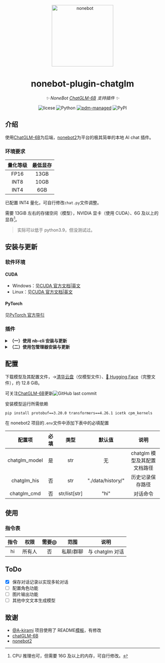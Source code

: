 <p align="center">
  <a href="https://v2.nonebot.dev/"><img src="https://v2.nonebot.dev/logo.png" width="200" height="200" alt="nonebot"></a>
</p>

<div align="center">

# nonebot-plugin-chatglm

_✨ NoneBot [ChatGLM-6B](https://github.com/THUDM/ChatGLM-6B) 支持插件 ✨_

![licese](https://img.shields.io/github/license/DaoMingze/zhukebot)
![Python](https://img.shields.io/badge/python-3.9+-blue)
[![pdm-managed](https://img.shields.io/badge/pdm-managed-blueviolet)](https://pdm.fming.dev)
![PyPI](https://img.shields.io/pypi/v/nonebot_plugin_chatglm)

</div>

## 介绍

使用[ChatGLM-6B](https://github.com/THUDM/ChatGLM-6B)为后端，[nonebot2](https://github.com/nonebot/nonebot2)为平台的极其简单的本地 AI chat 插件。

### 环境要求

| 量化等级 | 最低显存 |
| :------: | :------: |
|   FP16   |   13GB   |
|   INT8   |   10GB   |
|   INT4   |   6GB    |

已配置 INT4 量化，可自行修改`chat.py`文件调整。

需要 13GiB 左右的存储空间（模型），NVIDIA 显卡（使用 CUDA）、6G 及以上的显存[^1]。

> 实际可以低于 python3.9，但没测试过。

[^1]: CPU 推理也可，但需要 16G 及以上的内存，可自行修改。

## 安装与更新

### 软件环境

#### CUDA

- Windows：见[CUDA 官方文档|英文](https://docs.nvidia.com/cuda/cuda-installation-guide-microsoft-windows/index.html)
- Linux：见[CUDA 官方文档|英文](https://docs.nvidia.com/cuda/cuda-installation-guide-linux/index.html)

#### PyTorch

见[PyTorch 官方导引](https://pytorch.org/get-started/locally/)

### 插件

<details>
<summary><b>（一）使用 nb-cli 安装与更新</b></summary>

在 nonebot2 项目的根目录下打开命令行, 输入以下指令即可安装

```bash
nb plugin install nonebot-plugin-chatglm --upgrade
```

</details>

<details>

<summary><b>（二）使用包管理器安装与更新</b></summary>
1、在 nonebot2 项目的插件目录下, 打开命令行, 根据你使用的包管理器, 输入相应的安装命令：
<details>
<summary>pip</summary>

```bash
pip install nonebot-plugin-chatglm
```

</details>
<details>
<summary>pdm</summary>

```bash
pdm add nonebot-plugin-chatglm
```

</details>
<details>
<summary>poetry</summary>

```bash
poetry add nonebot-plugin-chatglm
```

</details>
<details>
<summary>conda</summary>

```bash
conda install nonebot-plugin-chatglm
```

</details>

2、打开 nonebot2 项目根目录下的 `pyproject.toml` 文件, 在 `[tool.nonebot]` 部分追加写入

```toml
plugins = ["nonebot_plugin_chatglm"]
```

</details>

## 配置

下载模型及其配置文件，→[清华云盘](https://cloud.tsinghua.edu.cn/d/fb9f16d6dc8f482596c2/)（仅模型文件）、[🤗 Hugging Face](https://huggingface.co/THUDM/chatglm-6b)（完整文件），约 12.8 GiB。

可关注[ChatGLM-6B](https://github.com/THUDM/ChatGLM-6B)更新![GitHub last commit](https://img.shields.io/github/last-commit/THUDM/ChatGLM-6B?style=flat-square)

安装模型运行所需依赖

```bash
pip install protobuf==3.20.0 transformers==4.26.1 icetk cpm_kernels
```

在 nonebot2 项目的`.env`文件中添加下表中的必填配置

|    配置项    | 必填  |     类型      | 默认值 |             说明             |
| :----------: | :---: | :-----------: | :----: | :--------------------------: |
| chatglm_model |  是   |      str      |   无   | chatglm 模型及其配置文档路径 |
| chatglm_his | 否 | str | "./data/history/" | 历史记录保存路径
| chatglm_cmd  |  否   | str/list[str] |  "hi"  |           对话命令           |

## 使用

### 指令表

| 指令  |  权限  | 需要@ |   范围    |      说明       |
| :---: | :----: | :---: | :-------: | :-------------: |
|  hi   | 所有人 |  否   | 私聊/群聊 | 与 chatglm 对话 |

## ToDo

- [x] 保存对话记录以实现多轮对话
- [ ] 配置角色功能
- [ ] 图片输出功能
- [ ] 其他中文文本生成模型

## 致谢

- [@A-kirami](https://github.com/A-kirami) 项目使用了 README[模板](https://github.com/A-kirami/nonebot-plugin-template)，有修改
- [chatGLM-6B](https://github.com/THUDM/ChatGLM-6B)
- [nonebot2](https://github.com/nonebot/nonebot2)
